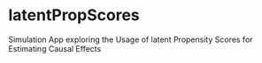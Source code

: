 # latentPropScores
Simulation App exploring the Usage of latent Propensity Scores for Estimating Causal Effects
